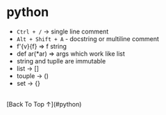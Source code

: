 # python
- `Ctrl + /` -> single line comment
- `Alt + Shift + A` - docstring or multiline comment
- f'{v}{f} => f string
- def ar(*ar) => args which work like list
- string and tuplle are immutable
- list -> []
- touple -> ()
- set -> {}
<br>
[Back To Top &#8593;](#python)
<br>
